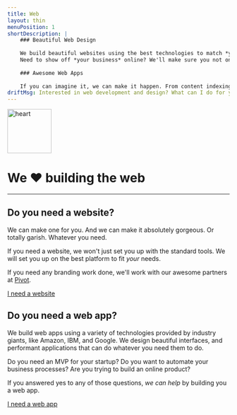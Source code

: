```yaml
---
title: Web
layout: thin
menuPosition: 1
shortDescription: |
    ### Beautiful Web Design
    
    We build beautiful websites using the best technologies to match *your* needs.
    Need to show off *your business* online? We'll make sure you not only have a gorgeous site to show your customers, but we'll also help you set up your "presence" across all the platforms that are most important to your business.
    
    ### Awesome Web Apps
    
    If you can imagine it, we can make it happen. From content indexing and discovery systems, online ordering interfaces for restaurants, to location-aware messaging platforms, or anything else. You dream it, we'll make it reality.
driftMsg: Interested in web development and design? What can I do for you?
---
```


<div class="text-center">
    <img class="inline-block" src="{{'/images/Heartxhdpi.png'|relative_url}}" style="width: 100px" alt="heart">
    <h1>We &hearts; building the web</h1>
    <hr>
</div>

## Do you need a website?

We can make one for you. And we can make it absolutely gorgeous. Or totally garish. Whatever you need.

If you need a website, we won't just set you up with the standard tools. We will set you up on the best platform to fit *your* needs. 

If you need any branding work done, we'll work with our awesome partners at <a href="http://letspivot.com/">Pivot</a>.

<a href="#" class="drift-open-chat btn btn-primary" data-msg="What kind of website do you need?">I need a website</a>

## Do you need a web app?

We build web apps using a variety of technologies provided by industry giants, like Amazon, IBM, and Google. We design beautiful interfaces, and performant applications that can do whatever you need them to do.

Do you need an MVP for your startup? Do you want to automate your business processes? Are you trying to build an online product?

If you answered yes to any of those questions, *we can help* by building you a web app.

<a href="#" class="drift-open-chat btn btn-primary" data-msg="What kind of web app do you need?">I need a web app</a>

<!--## Do you need a backend for an app?-->

<!--Have you designed or imagined an app, but aren't sure how to connect your users, or sync and transform their data?-->

<!--*We can help*. Using many of the same technologies we use to build our web apps, we can create a powerful backend for your application, making it easy for you to bring your users together, and help them do what they need to with your application.-->

<!--<a href="#" class="drift-open-chat btn btn-primary" data-msg="How can I help you build a backend?">I need a backend</a>-->